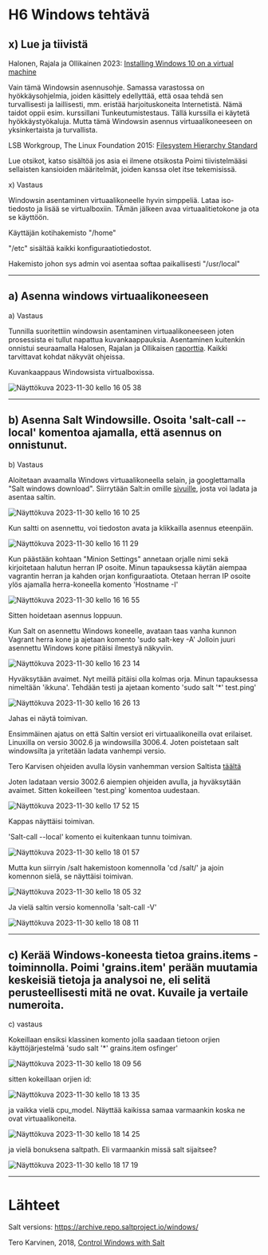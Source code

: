 # H6 Windows tehtävä

## x) Lue ja tiivistä

Halonen, Rajala ja Ollikainen 2023: [Installing Windows 10 on a virtual machine](https://github.com/therealhalonen/PhishSticks/blob/master/notes/ollikainen/windows.md)

Vain tämä Windowsin asennusohje. Samassa varastossa on hyökkäysohjelmia, joiden käsittely edellyttää, että osaa tehdä sen turvallisesti ja laillisesti, mm. eristää harjoituskoneita Internetistä. Nämä taidot oppii esim. kurssillani Tunkeutumistestaus. Tällä kurssilla ei käytetä hyökkäystyökaluja. Mutta tämä Windowsin asennus virtuaalikoneeseen on yksinkertaista ja turvallista.

LSB Workgroup, The Linux Foundation 2015: [Filesystem Hierarchy Standard](https://refspecs.linuxfoundation.org/FHS_3.0/fhs/index.html)

Lue otsikot, katso sisältöä jos asia ei ilmene otsikosta
Poimi tiivistelmääsi sellaisten kansioiden määritelmät, joiden kanssa olet itse tekemisissä.

x) Vastaus

Windowsin asentaminen virtuaalikoneelle hyvin simppeliä. Lataa iso-tiedosto ja lisää se virtualboxiin. TÄmän jälkeen avaa virtuaalitietokone ja ota se käyttöön.

Käyttäjän kotihakemisto "/home"

"/etc" sisältää kaikki konfiguraatiotiedostot.

Hakemisto johon sys admin voi asentaa softaa paikallisesti "/usr/local"


***


## a) Asenna windows virtuaalikoneeseen

a) Vastaus

Tunnilla suoritettiin windowsin asentaminen virtuaalikoneeseen joten prosessista ei tullut napattua kuvankaappauksia. Asentaminen kuitenkin onnistui seuraamalla Halosen, Rajalan ja Ollikaisen [raporttia](https://github.com/therealhalonen/PhishSticks/blob/master/notes/ollikainen/windows.md). Kaikki tarvittavat kohdat näkyvät ohjeissa.

Kuvankaappaus Windowsista virtualboxissa.

![Näyttökuva 2023-11-30 kello 16 05 38](https://github.com/juliusjantti/palvelinten_hallinta_kurssi/assets/148885509/6dd856f3-9cc4-4222-ba6b-c29a4eb6d544)

***

## b)  Asenna Salt Windowsille. Osoita 'salt-call --local' komentoa ajamalla, että asennus on onnistunut.

b) Vastaus

Aloitetaan avaamalla Windows virtuaalikoneella selain, ja googlettamalla "Salt windows download". Siirrytään Salt:in omille [sivuille](https://docs.saltproject.io/salt/install-guide/en/latest/topics/install-by-operating-system/windows.html), josta voi ladata ja asentaa saltin.

![Näyttökuva 2023-11-30 kello 16 10 25](https://github.com/juliusjantti/palvelinten_hallinta_kurssi/assets/148885509/2e6e7522-fccc-477b-ab15-3ed2d79b3daa)

Kun saltti on asennettu, voi tiedoston avata ja klikkailla asennus eteenpäin.

![Näyttökuva 2023-11-30 kello 16 11 29](https://github.com/juliusjantti/palvelinten_hallinta_kurssi/assets/148885509/a0ed23ac-d31d-499d-afc0-52f45f2244c5)

Kun päästään kohtaan "Minion Settings" annetaan orjalle nimi sekä kirjoitetaan halutun herran IP osoite. Minun tapauksessa käytän aiempaa vagrantin herran ja kahden  orjan konfiguraatiota. Otetaan herran IP osoite ylös ajamalla herra-koneella komento 'Hostname -I'

![Näyttökuva 2023-11-30 kello 16 16 55](https://github.com/juliusjantti/palvelinten_hallinta_kurssi/assets/148885509/509f4074-09b0-4e29-9e77-881915577429)

Sitten hoidetaan asennus loppuun.

Kun Salt on asennettu Windows koneelle, avataan taas vanha kunnon Vagrant herra kone ja ajetaan komento 'sudo salt-key -A' Jolloin juuri asennettu Windows kone pitäisi ilmestyä näkyviin.

![Näyttökuva 2023-11-30 kello 16 23 14](https://github.com/juliusjantti/palvelinten_hallinta_kurssi/assets/148885509/4b68048a-eed7-422b-a75e-e0070a63ccf9)

Hyväksytään avaimet. Nyt meillä pitäisi olla kolmas orja. Minun tapauksessa nimeltään 'ikkuna'. Tehdään testi ja ajetaan komento 'sudo salt '*' test.ping'

![Näyttökuva 2023-11-30 kello 16 26 13](https://github.com/juliusjantti/palvelinten_hallinta_kurssi/assets/148885509/fc28eb81-382b-46e9-b6fb-613fb78cecbc)

Jahas ei näytä toimivan.

Ensimmäinen ajatus on että Saltin versiot eri virtuaalikoneilla ovat erilaiset. Linuxilla on versio 3002.6 ja windowsilla 3006.4. Joten poistetaan salt windowsilta ja yritetään ladata vanhempi versio. 

Tero Karvisen ohjeiden avulla löysin vanhemman version Saltista [täältä](https://archive.repo.saltproject.io/windows/)

Joten ladataan versio 3002.6 aiempien ohjeiden avulla, ja hyväksytään avaimet. Sitten kokeilleen 'test.ping' komentoa uudestaan. 

![Näyttökuva 2023-11-30 kello 17 52 15](https://github.com/juliusjantti/palvelinten_hallinta_kurssi/assets/148885509/13b6f2d8-3661-4ef9-92d2-20a62691636d)

Kappas näyttäisi toimivan.

'Salt-call --local' komento ei kuitenkaan tunnu toimivan.

![Näyttökuva 2023-11-30 kello 18 01 57](https://github.com/juliusjantti/palvelinten_hallinta_kurssi/assets/148885509/701b5608-7b5b-40f9-8612-819b56561069)

Mutta kun siirryin /salt hakemistoon komennolla 'cd /salt/' ja ajoin komennon sielä, se näyttäisi toimivan.

![Näyttökuva 2023-11-30 kello 18 05 32](https://github.com/juliusjantti/palvelinten_hallinta_kurssi/assets/148885509/a8a5e55e-8f35-437a-bbea-130564f1dbf5)

Ja vielä saltin versio komennolla 'salt-call -V'

![Näyttökuva 2023-11-30 kello 18 08 11](https://github.com/juliusjantti/palvelinten_hallinta_kurssi/assets/148885509/08d40992-fcaa-447e-8148-b7614db06bb6)

***

## c) Kerää Windows-koneesta tietoa grains.items -toiminnolla. Poimi 'grains.item' perään muutamia keskeisiä tietoja ja analysoi ne, eli selitä perusteellisesti mitä ne ovat. Kuvaile ja vertaile numeroita.

c) vastaus

Kokeillaan ensiksi klassinen komento jolla saadaan tietoon orjien käyttöjärjestelmä 'sudo salt '*' grains.item osfinger'

![Näyttökuva 2023-11-30 kello 18 09 56](https://github.com/juliusjantti/palvelinten_hallinta_kurssi/assets/148885509/e4c9a5a9-ab3b-4cbc-8925-4cc11db8e6d1)

sitten kokeillaan orjien id:

![Näyttökuva 2023-11-30 kello 18 13 35](https://github.com/juliusjantti/palvelinten_hallinta_kurssi/assets/148885509/b0591bdc-2417-43b8-82a7-b173b674a04a)

ja vaikka vielä cpu_model. Näyttää kaikissa samaa varmaankin koska ne ovat virtuaalikoneita.

![Näyttökuva 2023-11-30 kello 18 14 25](https://github.com/juliusjantti/palvelinten_hallinta_kurssi/assets/148885509/62578c84-fb02-4e50-afe4-221c374423ba)

ja vielä bonuksena saltpath. Eli varmaankin missä salt sijaitsee?

![Näyttökuva 2023-11-30 kello 18 17 19](https://github.com/juliusjantti/palvelinten_hallinta_kurssi/assets/148885509/5028e9aa-8bf8-4705-9563-fce195775dcd)



***

# Lähteet

Salt versions: https://archive.repo.saltproject.io/windows/

Tero Karvinen, 2018, [Control Windows with Salt](https://terokarvinen.com/2018/04/18/control-windows-with-salt/)
